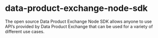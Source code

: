 # data-product-exchange-node-sdk
The open source Data Product Exchange Node SDK allows anyone to use API’s provided by Data Product Exchange that can be used for a variety of different use cases.
